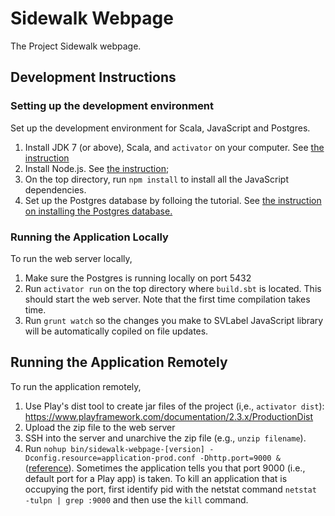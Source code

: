 # Sidewalk Webpage
The Project Sidewalk webpage.

## Development Instructions
### Setting up the development environment
Set up the development environment for Scala, JavaScript and Postgres.

1. Install JDK 7 (or above), Scala, and `activator` on your computer. See [the instruction](https://github.com/ProjectSidewalk/Instructions#java--scala)
2. Install Node.js. See [the instruction](https://github.com/ProjectSidewalk/Instructions#javascript);
3. On the top directory, run `npm install` to install all the JavaScript dependencies.
4. Set up the Postgres database by folloing the tutorial. See [the instruction on installing the Postgres database.](https://github.com/ProjectSidewalk/Instructions#postgresql)

### Running the Application Locally
To run the web server locally,

1. Make sure the Postgres is running locally on port 5432
2. Run `activator run` on the top directory where `build.sbt` is located. This should start the web server. Note that the first time compilation takes time.
3. Run `grunt watch` so the changes you make to SVLabel JavaScript library will be automatically copiled on file updates.

## Running the Application Remotely
To run the application remotely,

1. Use Play's dist tool to create jar files of the project (i,e., `activator dist`): https://www.playframework.com/documentation/2.3.x/ProductionDist
2. Upload the zip file to the web server
3. SSH into the server and unarchive the zip file (e.g., `unzip filename`).
4. Run `nohup bin/sidewalk-webpage-[version] -Dconfig.resource=application-prod.conf -Dhttp.port=9000 &` ([reference](http://alvinalexander.com/scala/play-framework-deploying-application-production-server)). Sometimes the application tells you that port 9000 (i.e., default port for a Play app) is taken. To kill an application that is occupying the port, first identify pid with the netstat command `netstat -tulpn | grep :9000` and then use the `kill` command.
